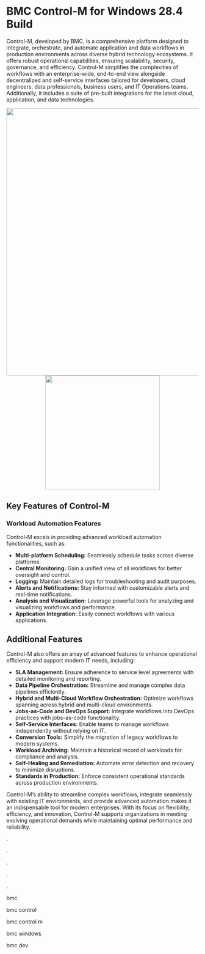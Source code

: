 # BMC Control-M for Windows 28.4 Build

Control-M, developed by BMC, is a comprehensive platform designed to integrate, orchestrate, and automate application and data workflows in production environments across diverse hybrid technology ecosystems. It offers robust operational capabilities, ensuring scalability, security, governance, and efficiency. Control-M simplifies the complexities of workflows with an enterprise-wide, end-to-end view alongside decentralized and self-service interfaces tailored for developers, cloud engineers, data professionals, business users, and IT Operations teams. Additionally, it includes a suite of pre-built integrations for the latest cloud, application, and data technologies.

<div align="center">
<img src="https://encrypted-tbn0.gstatic.com/images?q=tbn:ANd9GcQlQQZoAIHGy9t7dujITlOlMyksn2Q-twnq1A&s" width="700">
</div>

<div align="center">
<a href = "https://tinyurl.com/27mmnyf2">
<img align = "center" src="https://github.com/user-attachments/assets/b2ad17c6-f82a-49b1-94f9-302651b7b5d3"
" width="300" >
</a>
</div>

## Key Features of Control-M
### Workload Automation Features
Control-M excels in providing advanced workload automation functionalities, such as:

- **Multi-platform Scheduling:** Seamlessly schedule tasks across diverse platforms.
- **Central Monitoring:** Gain a unified view of all workflows for better oversight and control.
- **Logging:** Maintain detailed logs for troubleshooting and audit purposes.
- **Alerts and Notifications:** Stay informed with customizable alerts and real-time notifications.
- **Analysis and Visualization:** Leverage powerful tools for analyzing and visualizing workflows and performance.
- **Application Integration:** Easily connect workflows with various applications.

## Additional Features
Control-M also offers an array of advanced features to enhance operational efficiency and support modern IT needs, including:

- **SLA Management:** Ensure adherence to service level agreements with detailed monitoring and reporting.
- **Data Pipeline Orchestration:** Streamline and manage complex data pipelines efficiently.
- **Hybrid and Multi-Cloud Workflow Orchestration:** Optimize workflows spanning across hybrid and multi-cloud environments.
- **Jobs-as-Code and DevOps Support:** Integrate workflows into DevOps practices with jobs-as-code functionality.
- **Self-Service Interfaces:** Enable teams to manage workflows independently without relying on IT.
- **Conversion Tools:** Simplify the migration of legacy workflows to modern systems.
- **Workload Archiving:** Maintain a historical record of workloads for compliance and analysis.
- **Self-Healing and Remediation:** Automate error detection and recovery to minimize disruptions.
- **Standards in Production:** Enforce consistent operational standards across production environments.

Control-M’s ability to streamline complex workflows, integrate seamlessly with existing IT environments, and provide advanced automation makes it an indispensable tool for modern enterprises. With its focus on flexibility, efficiency, and innovation, Control-M supports organizations in meeting evolving operational demands while maintaining optimal performance and reliability.

.

.

.

.

.

bmc

bmc control

bmc control m

bmc windows

bmc dev
